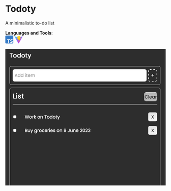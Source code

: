 # Todoty
A minimalistic to-do list

**Languages and Tools**: <br>
<img src="images/tech-stacks/typescript.png" width=25>
<img src="images/tech-stacks/vitejs.svg" width=25>


![Todoty UI](images/todoty-ui.png)
